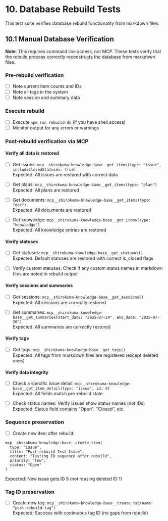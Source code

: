 # 10. Database Rebuild Tests

This test suite verifies database rebuild functionality from markdown files.

## 10.1 Manual Database Verification

**Note**: This requires command line access, not MCP. These tests verify that the rebuild process correctly reconstructs the database from markdown files.

### Pre-rebuild verification
- [ ] Note current item counts and IDs
- [ ] Note all tags in the system
- [ ] Note session and summary data

### Execute rebuild
- [ ] Execute `npm run rebuild-db` (if you have shell access)
- [ ] Monitor output for any errors or warnings

### Post-rebuild verification via MCP

#### Verify all data is restored
- [ ] Get issues: `mcp__shirokuma-knowledge-base__get_items(type: "issue", includeClosedStatuses: true)`  
      Expected: All issues are restored with correct data

- [ ] Get plans: `mcp__shirokuma-knowledge-base__get_items(type: "plan")`  
      Expected: All plans are restored

- [ ] Get documents: `mcp__shirokuma-knowledge-base__get_items(type: "doc")`  
      Expected: All documents are restored

- [ ] Get knowledge: `mcp__shirokuma-knowledge-base__get_items(type: "knowledge")`  
      Expected: All knowledge entries are restored

#### Verify statuses
- [ ] Get statuses: `mcp__shirokuma-knowledge-base__get_statuses()`  
      Expected: Default statuses are restored with correct is_closed flags

- [ ] Verify custom statuses: Check if any custom status names in markdown files are noted in rebuild output

#### Verify sessions and summaries
- [ ] Get sessions: `mcp__shirokuma-knowledge-base__get_sessions()`  
      Expected: All sessions are correctly restored

- [ ] Get summaries: `mcp__shirokuma-knowledge-base__get_summaries(start_date: "2025-07-24", end_date: "2025-07-26")`  
      Expected: All summaries are correctly restored

#### Verify tags
- [ ] Get tags: `mcp__shirokuma-knowledge-base__get_tags()`  
      Expected: All tags from markdown files are registered (except deleted ones)

#### Verify data integrity
- [ ] Check a specific issue detail: `mcp__shirokuma-knowledge-base__get_item_detail(type: "issue", id: 4)`  
      Expected: All fields match pre-rebuild state

- [ ] Check status names: Verify issues show status names (not IDs)  
      Expected: Status field contains "Open", "Closed", etc.

### Sequence preservation
- [ ] Create new item after rebuild:
```
mcp__shirokuma-knowledge-base__create_item(
  type: "issue",
  title: "Post-rebuild Test Issue",
  content: "Testing ID sequence after rebuild",
  priority: "low",
  status: "Open"
)
```
Expected: New issue gets ID 5 (not reusing deleted ID 1)

### Tag ID preservation
- [ ] Create new tag: `mcp__shirokuma-knowledge-base__create_tag(name: "post-rebuild-tag")`  
      Expected: Success with continuous tag ID (no gaps from rebuild)